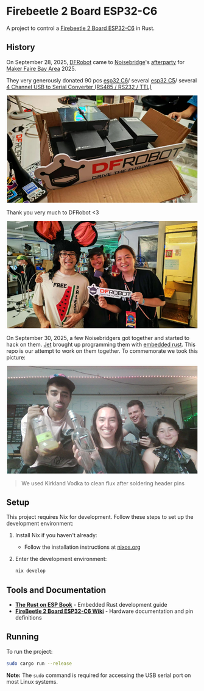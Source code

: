 # Firebeetle 2 Board ESP32-C6

A project to control a <a href="https://wiki.dfrobot.com/SKU_DFR1075_FireBeetle_2_Board_ESP32_C6">Firebeetle 2 Board ESP32-C6</a> in Rust.

## History 

On September 28, 2025, [DFRobot](https://www.dfrobot.com/?srsltid=AfmBOoqllNjgG_zJgZkg9oiuPBRGeVRlktwVre_8koLvTOnrOWP0Rfza) came to [Noisebridge](https://www.noisebridge.net/)'s [afterparty](https://luma.com/nbmrk6qb) for [Maker Faire Bay Area](https://bayarea.makerfaire.com/) 2025.

They very generously donated 90 pcs [esp32 C6](https://wiki.dfrobot.com/SKU_DFR1075_FireBeetle_2_Board_ESP32_C6)/ several [esp32 C5](https://wiki.dfrobot.com/SKU_DFR1222_Firebeetle_2_ESP32_C5_Development_Board)/ several [4 Channel USB to Serial Converter (RS485 / RS232 / TTL)](https://www.dfrobot.com/product-2879.html)

<p align="center">
  <img src="assets/boards.jpg" alt="Firebeetle 2 Board ESP32-C6 Boards" width="500" />
</p>

Thank you very much to DFRobot <3

<p align="center">
  <img src="assets/grouppic.jpg" alt="A group picture including a DFRobot representative who was very lovely" width="500" />
</p>

On September 30, 2025, a few Noisebridgers got together and started to hack on them. [Jet](https://jetpham.com) brought up programming them with [embedded rust](https://docs.rust-embedded.org/book/). This repo is our attempt to work on them together. To commemorate we took this picture:

<p align="center">
  <img src="assets/icon.jpg" alt="A group picture of Noisebridgers holding alchohol" width="500" />
</p>

> We used Kirkland Vodka to clean flux after soldering header pins

## Setup

This project requires Nix for development. Follow these steps to set up the development environment:

1. Install Nix if you haven't already:
   - Follow the installation instructions at [nixos.org](https://nixos.org/download.html)

2. Enter the development environment:
   ```bash
   nix develop
   ```

## Tools and Documentation

- **[The Rust on ESP Book](https://docs.espressif.com/projects/rust/book/preface.html)** - Embedded Rust development guide
- **[FireBeetle 2 Board ESP32-C6 Wiki](https://wiki.dfrobot.com/SKU_DFR1075_FireBeetle_2_Board_ESP32_C6#Pin%20Definition)** - Hardware documentation and pin definitions

## Running

To run the project:

```bash
sudo cargo run --release
```

**Note:** The `sudo` command is required for accessing the USB serial port on most Linux systems.
